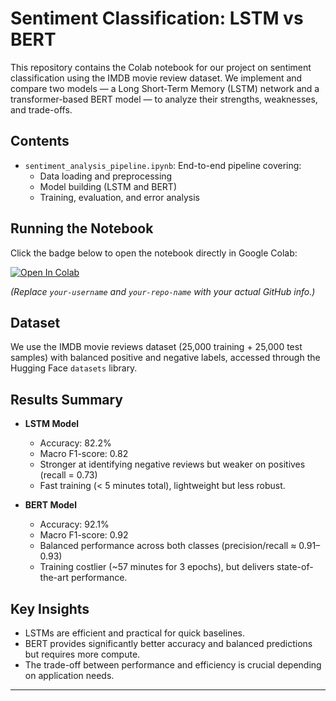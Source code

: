 # Sentiment Classification: LSTM vs BERT

This repository contains the Colab notebook for our project on sentiment classification using the IMDB movie review dataset. We implement and compare two models — a Long Short-Term Memory (LSTM) network and a transformer-based BERT model — to analyze their strengths, weaknesses, and trade-offs.

## Contents
- `sentiment_analysis_pipeline.ipynb`: End-to-end pipeline covering:
  - Data loading and preprocessing  
  - Model building (LSTM and BERT)  
  - Training, evaluation, and error analysis  

## Running the Notebook
Click the badge below to open the notebook directly in Google Colab:

[![Open In Colab](https://colab.research.google.com/assets/colab-badge.svg)](https://colab.research.google.com/github/your-username/your-repo-name/blob/main/sentiment_analysis_pipeline.ipynb)

*(Replace `your-username` and `your-repo-name` with your actual GitHub info.)*

## Dataset
We use the IMDB movie reviews dataset (25,000 training + 25,000 test samples) with balanced positive and negative labels, accessed through the Hugging Face `datasets` library.

## Results Summary
- **LSTM Model**  
  - Accuracy: 82.2%  
  - Macro F1-score: 0.82  
  - Stronger at identifying negative reviews but weaker on positives (recall = 0.73)  
  - Fast training (< 5 minutes total), lightweight but less robust.  

- **BERT Model**  
  - Accuracy: 92.1%  
  - Macro F1-score: 0.92  
  - Balanced performance across both classes (precision/recall ≈ 0.91–0.93)  
  - Training costlier (~57 minutes for 3 epochs), but delivers state-of-the-art performance.  

## Key Insights
- LSTMs are efficient and practical for quick baselines.  
- BERT provides significantly better accuracy and balanced predictions but requires more compute.  
- The trade-off between performance and efficiency is crucial depending on application needs.  

---

